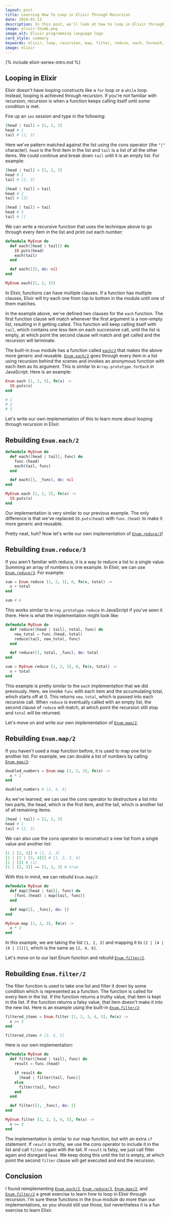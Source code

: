 ```yaml
---
layout: post
title: Learning How To Loop in Elixir Through Recursion
date: 2019-01-13
description: In this post, we'll look at how to loop in Elixir through recursion by rebuilding Enum.each, Enum.reduce, Enum.map, and Enum.filter.
image: elixir-thumb.png
image_alt: Elixir programming language logo
card_style: summary
keywords: elixir, loop, recursion, map, filter, reduce, each, foreach, for loop, enum, enumerable, iterate
image: elixir
---
```


{% include elixir-series-intro.md %}

## Looping in Elixir

Elixir doesn't have looping constructs like a `for` loop or a `while` loop. Instead, looping is achieved through recursion. If you're not familiar with recursion, recursion is when a function keeps calling itself until some condition is met.

Fire up an `iex` session and type in the following:

```elixir
[head | tail] = [1, 2, 3]
head # 1
tail # [2, 3]
```

Here we've pattern matched against the list using the cons operator (the `"|"` character). `head` is the first item in the list and `tail` is a list of all the other items. We could continue and break down `tail` until it is an empty list. For example:

```elixir
[head | tail] = [1, 2, 3]
head # 1
tail # [2, 3]

[head | tail] = tail
head # 2
tail # [3]

[head | tail] = tail
head # 3
tail # []
```

We can write a recursive function that uses the technique above to go through every item in the list and print out each number:

```elixir
defmodule MyEnum do
  def each([head | tail]) do
    IO.puts(head)
    each(tail)
  end

  def each([]), do: nil
end

MyEnum.each([1, 2, 3])
```

In Elixir, functions can have multiple clauses. If a function has multiple clauses, Elixir will try each one from top to bottom in the module until one of them matches.

In the example above, we've defined two clauses for the `each` function. The first function clause will match whenever the first argument is a non-empty list, resulting in it getting called. This function will keep calling itself with `tail`, which contains one less item on each successive call, until the list is empty, at which point the second clause will match and get called and the recursion will terminate.

The built-in `Enum` module has a function called [`each/2`](https://hexdocs.pm/elixir/Enum.html#each/2) that makes the above more generic and reusable. [`Enum.each/2`](https://hexdocs.pm/elixir/Enum.html#each/2) goes through every item in a list using recursion behind the scenes and invokes an anonymous function with each item as its argument. This is similar to `Array.prototype.forEach` in JavaScript. Here is an example:

```elixir
Enum.each [1, 2, 3], fn(x) ->
  IO.puts(x)
end

# 1
# 2
# 3
```

Let's write our own implementation of this to learn more about looping through recursion in Elixir.

## Rebuilding `Enum.each/2`

```elixir
defmodule MyEnum do
  def each([head | tail], func) do
    func.(head)
    each(tail, func)
  end

  def each([], _func), do: nil
end

MyEnum.each [1, 2, 3], fn(x) ->
  IO.puts(x)
end
```

Our implementation is very similar to our previous example. The only difference is that we've replaced `IO.puts(head)` with `func.(head)` to make it more generic and reusable.

Pretty neat, huh? Now let's write our own implementation of [`Enum.reduce/3`](https://hexdocs.pm/elixir/Enum.html#reduce/3)!

## Rebuilding `Enum.reduce/3`

If you aren't familiar with reduce, it is a way to reduce a list to a single value. Summing an array of numbers is one example. In Elixir, we can use [`Enum.reduce/3`](https://hexdocs.pm/elixir/Enum.html#reduce/3). For example:

```elixir
sum = Enum.reduce [1, 2, 3], 0, fn(x, total) ->
  x + total
end

sum # 6
```

This works similar to `Array.prototype.reduce` in JavaScript if you've seen it there. Here is what the implementation might look like:

```elixir
defmodule MyEnum do
  def reduce([head | tail], total, func) do
    new_total = func.(head, total)
    reduce(tail, new_total, func)
  end

  def reduce([], total, _func), do: total
end

sum = MyEnum.reduce [1, 2, 3], 0, fn(x, total) ->
  x + total
end
```

This example is pretty similar to the `each` implementation that we did previously. Here, we invoke `func` with each item and the accumulating total, which starts off at 0. This returns `new_total`, which is passed into each recursive call. When `reduce` is eventually called with an empty list, the second clause of `reduce` will match, at which point the recursion still stop and `total` will be returned.

Let's move on and write our own implementation of [`Enum.map/2`](https://hexdocs.pm/elixir/Enum.html#map/2).

## Rebuilding `Enum.map/2`

If you haven't used a map function before, it is used to map one list to another list. For example, we can double a list of numbers by calling [`Enum.map/2`](https://hexdocs.pm/elixir/Enum.html#map/2):

```elixir
doubled_numbers = Enum.map [1, 2, 3], fn(x) ->
  x * 2
end

doubled_numbers # [2, 4, 6]
```

As we've learned, we can use the cons operator to destructure a list into two parts, the head, which is the first item, and the tail, which is another list of all remaining items.

```elixir
[head | tail] = [1, 2, 3]
head # 1
tail # [2, 3]
```

We can also use the cons operator to reconstruct a new list from a single value and another list:

```elixir
[1 | [2, 3]] # [1, 2, 3]
[1 | [2 | [3, 4]]] # [1, 2, 3, 4]
[1 | []] # [1]
[1 | [2, 3]] == [1, 2, 3] # true
```

With this in mind, we can rebuild `Enum.map/2`:

```elixir
defmodule MyEnum do
  def map([head | tail], func) do
    [func.(head) | map(tail, func)]
  end

  def map([], _func), do: []
end

MyEnum.map [1, 2, 3], fn(x) ->
  x * 2
end
```

In this example, we are taking the list `[1, 2, 3]` and mapping it to `[2 | [4 | [6 | []]]]`, which is the same as `[2, 4, 6]`.

Let's move on to our last Enum function and rebuild [`Enum.filter/2`](https://hexdocs.pm/elixir/Enum.html#filter/2).

## Rebuilding `Enum.filter/2`

The filter function is used to take one list and filter it down by some condition which is represented as a function. The function is called for every item in the list. If the function returns a truthy value, that item is kept in the list. If the function returns a falsy value, that item doesn't make it into the new list. Here is an example using the built-in [`Enum.filter/2`](https://hexdocs.pm/elixir/Enum.html#filter/2):

```elixir
filtered_items = Enum.filter [1, 2, 3, 4, 5], fn(x) ->
  x >= 3
end

filtered_items # [3, 4, 5]
```

Here is our own implementation:

```elixir
defmodule MyEnum do
  def filter([head | tail], func) do
    result = func.(head)

    if result do
      [head | filter(tail, func)]
    else
      filter(tail, func)
    end
  end

  def filter([], _func), do: []
end

MyEnum.filter [1, 2, 3, 4, 5], fn(x) ->
  x >= 3
end
```

The implementation is similar to our map function, but with an extra `if` statement. If `result` is truthy, we use the cons operator to include it in the list and call `filter` again with the tail. If `result` is falsy, we just call filter again and disregard `head`. We keep doing this until the list is empty, at which point the second `filter` clause will get executed and end the recursion.

## Conclusion

I found reimplementing [`Enum.each/2`](https://hexdocs.pm/elixir/Enum.html#each/2), [`Enum.reduce/3`](https://hexdocs.pm/elixir/Enum.html#reduce/3), [`Enum.map/2`](https://hexdocs.pm/elixir/Enum.html#map/2), and [`Enum.filter/2`](https://hexdocs.pm/elixir/Enum.html#filter/2) a great exercise to learn how to loop in Elixir through recursion. I'm sure these functions in the `Enum` module do more than our implementations, so you should still use those, but nevertheless it is a fun exercise to learn Elixir.
